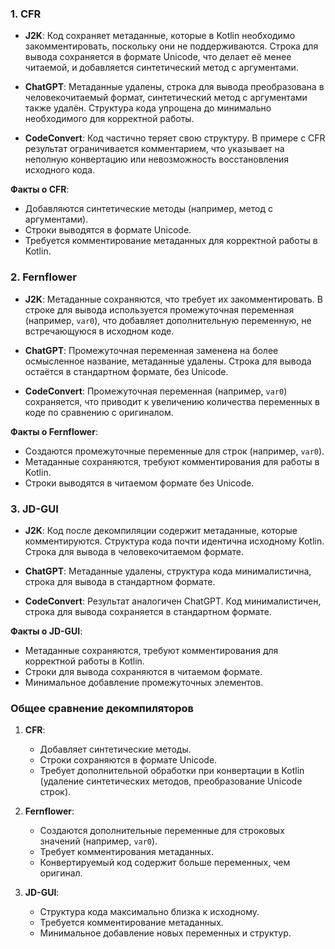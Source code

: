### 1. **CFR**

- **J2K**: Код сохраняет метаданные, которые в Kotlin необходимо закомментировать, поскольку они не поддерживаются. Строка для вывода сохраняется в формате Unicode, что делает её менее читаемой, и добавляется синтетический метод с аргументами.

- **ChatGPT**: Метаданные удалены, строка для вывода преобразована в человекочитаемый формат, синтетический метод с аргументами также удалён. Структура кода упрощена до минимально необходимого для корректной работы.

- **CodeConvert**: Код частично теряет свою структуру. В примере с CFR результат ограничивается комментарием, что указывает на неполную конвертацию или невозможность восстановления исходного кода.

**Факты о CFR**:
- Добавляются синтетические методы (например, метод с аргументами).
- Строки выводятся в формате Unicode.
- Требуется комментирование метаданных для корректной работы в Kotlin.

### 2. **Fernflower**

- **J2K**: Метаданные сохраняются, что требует их закомментировать. В строке для вывода используется промежуточная переменная (например, `var0`), что добавляет дополнительную переменную, не встречающуюся в исходном коде.

- **ChatGPT**: Промежуточная переменная заменена на более осмысленное название, метаданные удалены. Строка для вывода остаётся в стандартном формате, без Unicode.

- **CodeConvert**: Промежуточная переменная (например, `var0`) сохраняется, что приводит к увеличению количества переменных в коде по сравнению с оригиналом.

**Факты о Fernflower**:
- Создаются промежуточные переменные для строк (например, `var0`).
- Метаданные сохраняются, требуют комментирования для работы в Kotlin.
- Строки выводятся в читаемом формате без Unicode.

### 3. **JD-GUI**

- **J2K**: Код после декомпиляции содержит метаданные, которые комментируются. Структура кода почти идентична исходному Kotlin. Строка для вывода в человекочитаемом формате.

- **ChatGPT**: Метаданные удалены, структура кода минималистична, строка для вывода в стандартном формате.

- **CodeConvert**: Результат аналогичен ChatGPT. Код минималистичен, строка для вывода сохраняется в стандартном формате.

**Факты о JD-GUI**:
- Метаданные сохраняются, требуют комментирования для корректной работы в Kotlin.
- Строки для вывода сохраняются в читаемом формате.
- Минимальное добавление промежуточных элементов.

### Общее сравнение декомпиляторов

1. **CFR**:
    - Добавляет синтетические методы.
    - Строки сохраняются в формате Unicode.
    - Требует дополнительной обработки при конвертации в Kotlin (удаление синтетических методов, преобразование Unicode строк).

2. **Fernflower**:
    - Создаются дополнительные переменные для строковых значений (например, `var0`).
    - Требует комментирования метаданных.
    - Конвертируемый код содержит больше переменных, чем оригинал.

3. **JD-GUI**:
    - Структура кода максимально близка к исходному.
    - Требуется комментирование метаданных.
    - Минимальное добавление новых переменных и структур.